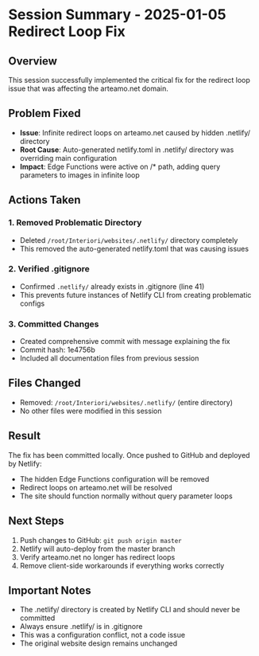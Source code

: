 # Session Summary - 2025-01-05 Redirect Loop Fix

## Overview
This session successfully implemented the critical fix for the redirect loop issue that was affecting the arteamo.net domain.

## Problem Fixed
- **Issue**: Infinite redirect loops on arteamo.net caused by hidden .netlify/ directory
- **Root Cause**: Auto-generated netlify.toml in .netlify/ directory was overriding main configuration
- **Impact**: Edge Functions were active on /* path, adding query parameters to images in infinite loop

## Actions Taken

### 1. Removed Problematic Directory
- Deleted `/root/Interiori/websites/.netlify/` directory completely
- This removed the auto-generated netlify.toml that was causing issues

### 2. Verified .gitignore
- Confirmed `.netlify/` already exists in .gitignore (line 41)
- This prevents future instances of Netlify CLI from creating problematic configs

### 3. Committed Changes
- Created comprehensive commit with message explaining the fix
- Commit hash: 1e4756b
- Included all documentation files from previous session

## Files Changed
- Removed: `/root/Interiori/websites/.netlify/` (entire directory)
- No other files were modified in this session

## Result
The fix has been committed locally. Once pushed to GitHub and deployed by Netlify:
- The hidden Edge Functions configuration will be removed
- Redirect loops on arteamo.net will be resolved
- The site should function normally without query parameter loops

## Next Steps
1. Push changes to GitHub: `git push origin master`
2. Netlify will auto-deploy from the master branch
3. Verify arteamo.net no longer has redirect loops
4. Remove client-side workarounds if everything works correctly

## Important Notes
- The .netlify/ directory is created by Netlify CLI and should never be committed
- Always ensure .netlify/ is in .gitignore
- This was a configuration conflict, not a code issue
- The original website design remains unchanged